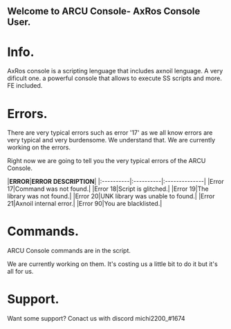 ## Welcome to ARCU Console- AxRos Console User.

# Info.

AxRos console is a scripting lenguage that includes axnoil lenguage. A very dificult one.
a powerful console that allows to execute SS scripts and more. FE included.


# Errors.

There are very typical errors such as error '17' as we all know errors are very typical and very burdensome. 
We understand that. We are currently working on the errors.

Right now we are going to tell you the very typical errors of the ARCU Console.


|**ERROR**|**ERROR DESCRIPTION**|
|:----------|:----------|:--------------|
|Error 17|Command was not found.|
|Error 18|Script is glitched.|
|Error 19|The library was not found.|
|Error 20|UNK library was unable to found.|
|Error 21|Axnoil internal error.|
|Error 90|You are blacklisted.|

# Commands.

ARCU Console commands are in the script.

We are currently working on them. It's costing us a little bit to do it but it's all for us.

# Support.

Want some support? Conact us with discord michi2200_#1674
